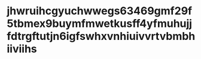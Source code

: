 # jhwruihcgyuchwwegs63469gmf29f5tbmex9buymfmwetkusff4yfmuhujjfdtrgftutjn6igfswhxvnhiuivvrtvbmbhiiviihs